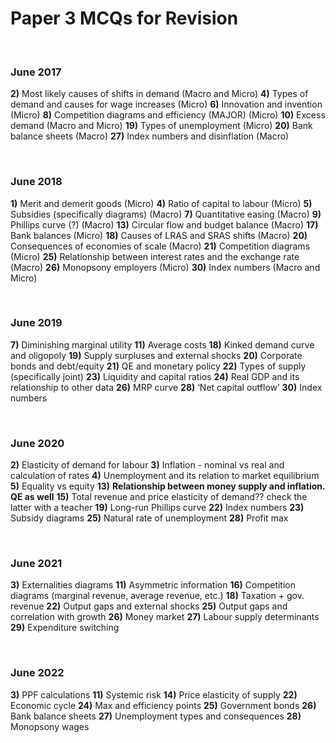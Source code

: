# Paper 3 MCQs for Revision


</br>

### June 2017

**2)** Most likely causes of shifts in demand (Macro and Micro)
**4)** Types of demand and causes for wage increases (Micro)
**6)** Innovation and invention (Micro)
**8)** Competition diagrams and efficiency (MAJOR) (Micro)
**10)** Excess demand (Macro and Micro)
**19)** Types of unemployment (Micro)
**20)** Bank balance sheets (Macro)
**27)** Index numbers and disinflation (Macro)

</br>

### June 2018

**1)** Merit and demerit goods (Micro)
**4)** Ratio of capital to labour (Micro)
**5)** Subsidies (specifically diagrams) (Macro)
**7)** Quantitative easing (Macro)
**9)** Phillips curve (?) (Macro)
**13)** Circular flow and budget balance (Macro)
**17)** Bank balances (Micro)
**18)** Causes of LRAS and SRAS shifts (Macro)
**20)** Consequences of economies of scale (Macro)
**21)** Competition diagrams (Micro)
**25)** Relationship between interest rates and the exchange rate (Macro)
**26)** Monopsony employers (Micro)
**30)** Index numbers (Macro and Micro)

</br>

### June 2019

**7)** Diminishing marginal utility
**11)** Average costs
**18)** Kinked demand curve and oligopoly
**19)** Supply surpluses and external shocks
**20)** Corporate bonds and debt/equity
**21)** QE and monetary policy
**22)** Types of supply (specifically joint)
**23)** Liquidity and capital ratios
**24)** Real GDP and its relationship to other data
**26)** MRP curve
**28)** ‘Net capital outflow’
**30)** Index numbers

</br>

### June 2020

**2)** Elasticity of demand for labour
**3)** Inflation - nominal vs real and calculation of rates
**4)** Unemployment and its relation to market equilibrium
**5)** Equality vs equity
**13)** **Relationship between money supply and inflation. QE as well** 
**15)** Total revenue and price elasticity of demand?? check the latter with a teacher
**19)** Long-run Phillips curve
**22)** Index numbers
**23)** Subsidy diagrams
**25)** Natural rate of unemployment
**28)** Profit max

</br>

### June 2021

**3)** Externalities diagrams
**11)** Asymmetric information
**16)** Competition diagrams (marginal revenue, average revenue, etc.)
**18)** Taxation + gov. revenue
**22)** Output gaps and external shocks
**25)** Output gaps and correlation with growth
**26)** Money market
**27)** Labour supply determinants
**29)** Expenditure switching

</br>

### June 2022

**3)** PPF calculations
**11)** Systemic risk
**14)** Price elasticity of supply
**22)** Economic cycle
**24)** Max and efficiency points
**25)** Government bonds
**26)** Bank balance sheets
**27)** Unemployment types and consequences
**28)** Monopsony wages

